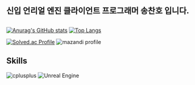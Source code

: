 ## 신입 언리얼 엔진 클라이언트 프로그래머 송찬호 입니다.
##
[![Anurag's GitHub stats](https://github-readme-stats.vercel.app/api?username=chano062400)](https://github.com/chano062400/github-readme-stats)
[![Top Langs](https://github-readme-stats.vercel.app/api/top-langs/?username=chano062400)](https://github.com/chano062400/github-readme-stats)

[![Solved.ac Profile](http://mazassumnida.wtf/api/v2/generate_badge?boj=manu2122)](https://solved.ac/manu2122/)
![mazandi profile](http://mazandi.herokuapp.com/api?handle={manu2122}&theme=warm)
## Skills
![cplusplus](https://img.shields.io/badge/C++-00599C.svg?&style=for-the-badge&logo=cplusplus&logoColor=white)
![Unreal Engine](https://img.shields.io/badge/Unreal%20Engine-0E1128.svg?&style=for-the-badge&logo=Unreal%20Engine&logoColor=white)



